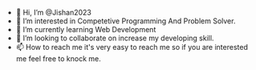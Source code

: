 - 👋 Hi, I’m @Jishan2023
- 👀 I’m interested in Competetive Programming And Problem Solver.
- 🌱 I’m currently learning Web Development
- 💞️ I’m looking to collaborate on increase my developing skill.
- 📫 How to reach me it's very easy to reach me so if you are interested me feel free to knock me.

<!---
Jishan2023/Jishan2023 is a ✨ special ✨ repository because its `README.md` (this file) appears on your GitHub profile.
You can click the Preview link to take a look at your changes.
--->
